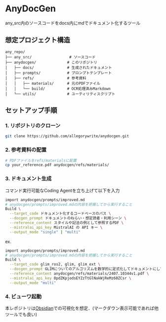 # AnyDocGen

any_src内のソースコードをdocs内にmdでドキュメント化するツール

## 想定プロジェクト構造

```
any_repo/
├── any_src/                 # ソースコード
├── anydocgen/              # このリポジトリ
│   ├── docs/               # 生成されたドキュメント
│   ├── prompts/            # プロンプトテンプレート
│   ├── refs/               # 参考資料
│   │   ├── materials/      # 元のPDFファイル
│   │   └── build/          # OCR処理済みMarkdown
│   └── utils/              # ユーティリティスクリプト
```

## セットアップ手順

### 1. リポジトリのクローン

```bash
git clone https://github.com/allegorywrite/anydocgen.git
```

### 2. 参考資料の配置

```bash
# PDFファイルをrefs/materialsに配置
cp your_reference.pdf anydocgen/refs/materials/
```

### 3. ドキュメント生成

コマンド実行可能なCoding Agentを立ち上げて以下を入力
```bash
import anydocgen/prompts/improved.md
# anydocgen/prompts/improved.mdの内容を把握してから実行すること
Build \
  --target_code ドキュメント化するコードベースのパス \
  --docgen_prompt ドキュメントのねらい・想定読者・利用シーン \
  --reference_content スタイルや記法の例として参照するPDF \
  --mistralai_api_key MistralAI の API キー \
  --output_mode "single" | "multi"
```
ex. 
```bash
import anydocgen/prompts/improved.md
# anydocgen/prompts/improved.mdの内容を把握してから実行すること
Build \
  --target_code glim_ros2, glim, glim_ext \
  --docgen_prompt GLIMについてのアルゴリズムを数学的に定式化してドキュメントにしてください．記法はanydocgen/refs/materials/2407.10344v1.pdfを参考にしてください． \
  --reference_content anydocgen/refs/materials/2407.10344v1.pdf \
  --mistralai_api_key 0pdZKpjodsEYZzTtGlNakWjReMz60ZCsr \
  --output_mode "multi"
```

### 4. ビューワ起動

本レポジトリは[Obsidian](https://obsidian.md/)での可視化を想定．(マークダウン表示可能であれば他ツールでも良い)